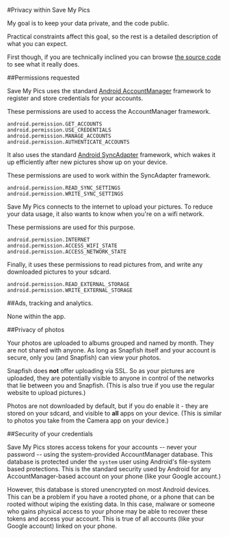 #Privacy within Save My Pics

My goal is to keep your data private, and the code public.

Practical constraints affect this goal, so the rest is a detailed
description of what you can expect.

First though, if you are technically inclined you can browse [the
source code](https://github.com/kbsriram/savemypics) to see what it
really does.

##Permissions requested

Save My Pics uses the standard [Android AccountManager](https://developer.android.com/reference/android/accounts/AccountManager.html) framework to register and store credentials for your accounts.

These permissions are used to access the AccountManager framework.

```
android.permission.GET_ACCOUNTS
android.permission.USE_CREDENTIALS
android.permission.MANAGE_ACCOUNTS
android.permission.AUTHENTICATE_ACCOUNTS
```

It also uses the standard [Android SyncAdapter](https://developer.android.com/reference/android/content/AbstractThreadedSyncAdapter.html) framework, which wakes it up efficiently after new pictures show up on your device.

These permissions are used to work within the SyncAdapter framework.

```
android.permission.READ_SYNC_SETTINGS
android.permission.WRITE_SYNC_SETTINGS
```

Save My Pics connects to the internet to upload your pictures. To
reduce your data usage, it also wants to know when you're on a wifi
network.

These permissions are used for this purpose.

```
android.permission.INTERNET
android.permission.ACCESS_WIFI_STATE
android.permission.ACCESS_NETWORK_STATE
```

Finally, it uses these permissions to read pictures from, and write
any downloaded pictures to your sdcard.

```
android.permission.READ_EXTERNAL_STORAGE
android.permission.WRITE_EXTERNAL_STORAGE
```

##Ads, tracking and analytics.

None within the app.

##Privacy of photos

Your photos are uploaded to albums grouped and named by month. They
are not shared with anyone. As long as Snapfish itself and your
account is secure, only you (and Snapfish) can view your photos.

Snapfish does **not** offer uploading via SSL. So as your pictures are
uploaded, they are potentially visible to anyone in control of the
networks that lie between you and Snapfish. (This is also true if you
use the regular website to upload pictures.)

Photos are not downloaded by default, but if you do enable it - they
are stored on your sdcard, and visible to **all** apps on your
device. (This is similar to photos you take from the Camera app on
your device.)

##Security of your credentials

Save My Pics stores access tokens for your accounts -- never your
password -- using the system-provided AccountManager database. This
database is protected under the `system` user using Android's
file-system based protections. This is the standard security used by
Android for any AccountManager-based account on your phone (like your
Google account.)

However, this database is stored unencrypted on most Android
devices. This can be a problem if you have a rooted phone, or a phone
that can be rooted without wiping the existing data. In this case,
malware or someone who gains physical access to your phone may be able
to recover these tokens and access your account. This is true of all
accounts (like your Google account) linked on your phone.

